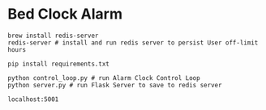 # Bed Clock Alarm

```
brew install redis-server 
redis-server # install and run redis server to persist User off-limit hours

pip install requirements.txt

python control_loop.py # run Alarm Clock Control Loop
python server.py # run Flask Server to save to redis server
```

`localhost:5001` 
